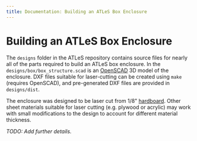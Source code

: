 ```yaml
---
title: Documentation: Building an ATLeS Box Enclosure
---
```


# Building an ATLeS Box Enclosure

The ``designs`` folder in the ATLeS repository contains source files for nearly all of the parts required to build an ATLeS box enclosure.  In the ``designs/box/box_structure.scad`` is an [OpenSCAD](http://www.openscad.org/) 3D model of the enclosure.  DXF files suitable for laser-cutting can be created using ``make`` (requires OpenSCAD), and pre-generated DXF files are provided in ``designs/dist``.

The enclosure was designed to be laser cut from 1/8" [hardboard](https://en.wikipedia.org/wiki/Hardboard).  Other sheet materials suitable for laser cutting (e.g. plywood or acrylic) may work with small modifications to the design to account for different material thickness.

*TODO: Add further details.*
